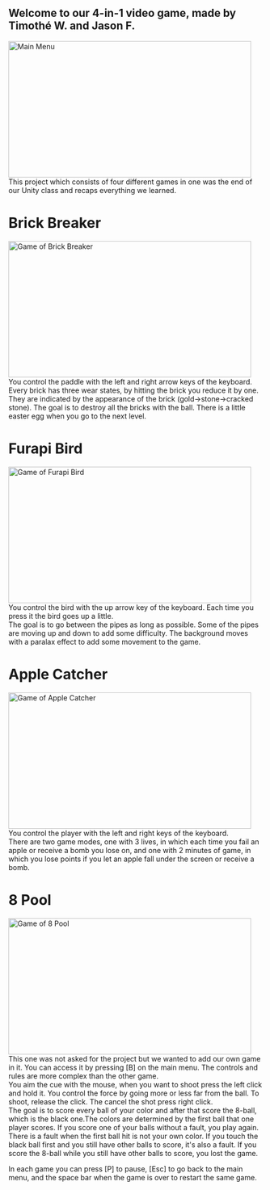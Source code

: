 Welcome to our 4-in-1 video game, made by Timothé W. and Jason F.
-----------------------------------------------------------------
<img src="https://i.ibb.co/0n22nzw/menu.png" width="480" height="270" alt="Main Menu"><br />
This project which consists of four different games in one was the end of our Unity class and recaps everything we learned.

# Brick Breaker
<img src="https://i.ibb.co/mHVy9Gz/bb.png" width="480" height="270" alt="Game of Brick Breaker"><br />
You control the paddle with the left and right arrow keys of the keyboard.<br />
Every brick has three wear states, by hitting the brick you reduce it by one. They are indicated by the appearance of the brick (gold->stone->cracked stone). The goal is to destroy all the bricks with the ball. There is a little easter egg when you go to the next level.

# Furapi Bird
<img src="https://i.ibb.co/sj3bn19/fb.png" width="480" height="270" alt="Game of Furapi Bird"><br />
You control the bird with the up arrow key of the keyboard. Each time you press it the bird goes up a little.<br />
The goal is to go between the pipes as long as possible. Some of the pipes are moving up and down to add some difficulty. The background moves with a paralax effect to add some movement to the game.

# Apple Catcher
<img src="https://i.ibb.co/mFnksQH/ac.png" width="480" height="270" alt="Game of Apple Catcher"><br />
You control the player with the left and right keys of the keyboard.<br />
There are two game modes, one with 3 lives, in which each time you fail an apple or receive a bomb you lose on, and one with 2 minutes of game, in which you lose points if you let an apple fall under the screen or receive a bomb. 

# 8 Pool
<img src="https://i.ibb.co/yWvYWkq/pool.png" width="480" height="270" alt="Game of 8 Pool"><br />
This one was not asked for the project but we wanted to add our own game in it. You can access it by pressing [B] on the main menu. The controls and rules are more complex than the other game.<br />
You aim the cue with the mouse, when you want to shoot press the left click and hold it. You control the force by going more or less far from the ball. To shoot, release the click. The cancel the shot press right click.<br />
The goal is to score every ball of your color and after that score the 8-ball, which is the black one.The colors are determined by the first ball that one player scores.
If you score one of your balls without a fault, you play again.<br />
There is a fault when the first ball hit is not your own color. If you touch the black ball first and you still have other balls to score, it's also a fault. 
If you score the 8-ball while you still have other balls to score, you lost the game.
<br />

In each game you can press [P] to pause, [Esc] to go back to the main menu, and the space bar when the game is over to restart the same game.
